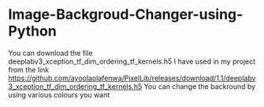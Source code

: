 # Image-Backgroud-Changer-using-Python
You can download the file deeplabv3_xception_tf_dim_ordering_tf_kernels.h5 I have used in my project from the link  https://github.com/ayoolaolafenwa/PixelLib/releases/download/1.1/deeplabv3_xception_tf_dim_ordering_tf_kernels.h5
You can change the backround by using various colours you want
